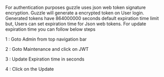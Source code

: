 For authentication purposes guzzle uses json web token signature encryption. Guzzle will generate a encrypted token on User login. Generated tokens have 864000000 seconds default expiration time limit but, Users can  set expiration time for Json web tokens. For update expiration time you can follow below steps

1 : Goto Admin from top navigation bar

2 : Goto Maintenance and click on JWT

3 : Update Expiration time in seconds

4 : Click on the Update
